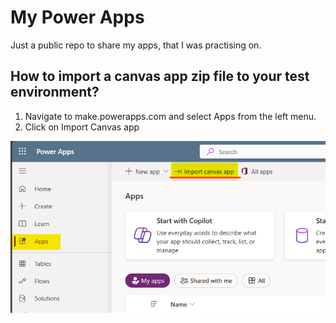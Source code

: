 # My Power Apps

Just a public repo to share my apps, that I was practising on.

## How to import a canvas app zip file to your test environment?

1. Navigate to make.powerapps.com and select Apps from the left menu.
2. Click on Import Canvas app

![How to screenshot](https://github.com/kborkowski/powerapps/blob/main/Screenshot%202024-03-02%20171930.png)
